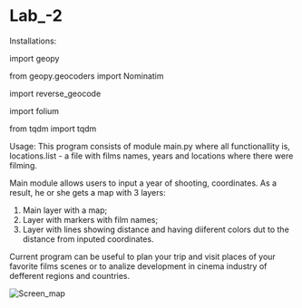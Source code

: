 # Lab_-2

Installations:

import geopy

from geopy.geocoders import Nominatim

import reverse_geocode

import folium

from tqdm import tqdm

Usage:
This program consists of module main.py where all functionallity is, locations.list - a file with films names, years and locations where there were filming.

Main module allows users to input a year of shooting, coordinates. As a result, he or she gets a map with 3 layers:
1. Main layer with a map;
2. Layer with markers with film names;
3. Layer with lines showing distance and having diiferent colors dut to the distance from inputed coordinates.

Current program can be useful to plan your trip and visit places of your favorite films scenes or to analize development in cinema industry of defferent regions and countries.

![Screen_map](https://user-images.githubusercontent.com/60693273/74784173-046a0480-52b0-11ea-9c48-d2cf5e6c609f.png)
